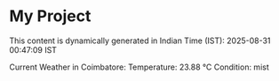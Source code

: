 # My Project

This content is dynamically generated in Indian Time (IST): 2025-08-31 00:47:09 IST


Current Weather in Coimbatore:
Temperature: 23.88 °C
Condition: mist
